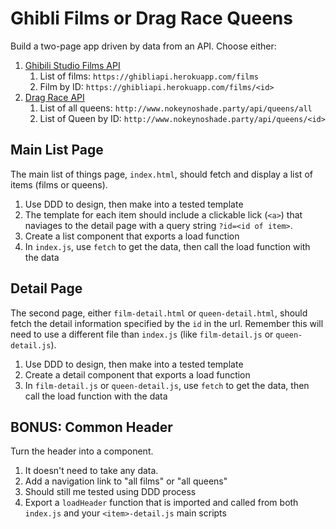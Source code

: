 # Ghibli Films or Drag Race Queens

Build a two-page app driven by data from an API. Choose either:

1. [Ghibili Studio Films API](https://ghibliapi.herokuapp.com/)
    1. List of films: `https://ghibliapi.herokuapp.com/films`
    1. Film by ID: `https://ghibliapi.herokuapp.com/films/<id>`
1. [Drag Race API](https://drag-race-api.readme.io/docs)
    1. List of all queens: `http://www.nokeynoshade.party/api/queens/all`
    1. List of Queen by ID: `http://www.nokeynoshade.party/api/queens/<id>`
  
## Main List Page

The main list of things page, `index.html`, should fetch and display a list of items (films or queens).

1. Use DDD to design, then make into a tested template
1. The template for each item should include a clickable lick (`<a>`) that naviages to the detail
page with a query string `?id=<id of item>`.
1. Create a list component that exports a load function
1. In `index.js`, use `fetch` to get the data, then call the load function with the data

## Detail Page

The second page, either `film-detail.html` or `queen-detail.html`, should fetch the detail information
specified by the `id` in the url. Remember this will need to use a different file than `index.js` 
(like `film-detail.js` or `queen-detail.js`).

1. Use DDD to design, then make into a tested template
1. Create a detail component that exports a load function
1. In `film-detail.js` or `queen-detail.js`, use `fetch` to get the data, then call the load function with the data

## BONUS: Common Header

Turn the header into a component. 

1. It doesn't need to take any data.
1. Add a navigation link to "all films" or "all queens"
1. Should still me tested using DDD process
1. Export a `loadHeader` function that is imported and called from both `index.js` and your `<item>-detail.js` main scripts
